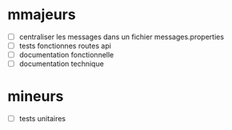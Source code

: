 # mmajeurs

- [ ] centraliser les messages dans un fichier messages.properties
- [ ] tests fonctionnes routes api
- [ ] documentation fonctionnelle
- [ ] documentation technique

# mineurs

- [ ] tests unitaires